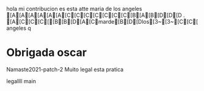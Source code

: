 hola
mi
contribucion
es esta
atte
maria
de 
los 
angeles
[A[A[A[A[A[A[C[C[C[C[C[C[C[B[A[B[D[D[D
.
[A[C[C[C[[B[B[D[A[Cmarde[B[D[Dlos[3~[3~[C[C[
angeles
q

# Obrigada oscar


 Namaste2021-patch-2
Muito legal esta pratica


legallll
 main

